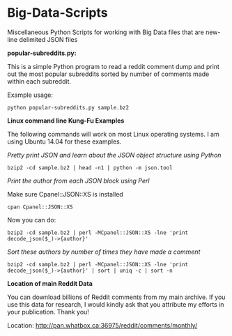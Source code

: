 # Big-Data-Scripts
Miscellaneous Python Scripts for working with Big Data files that are new-line delimited JSON files

**popular-subreddits.py:**

This is a simple Python program to read a reddit comment dump and print out the most popular subreddits sorted by number of comments made within each subreddit.

Example usage:

    python popular-subreddits.py sample.bz2

**Linux command line Kung-Fu Examples**

The following commands will work on most Linux operating systems.  I am using Ubuntu 14.04 for these examples.

*Pretty print JSON and learn about the JSON object structure using Python*

    bzip2 -cd sample.bz2 | head -n1 | python -m json.tool

*Print the author from each JSON block using Perl*

Make sure Cpanel::JSON::XS is installed

    cpan Cpanel::JSON::XS

Now you can do:

    bzip2 -cd sample.bz2 | perl -MCpanel::JSON::XS -lne 'print decode_json($_)->{author}'

*Sort these authors by number of times they have made a comment*

    bzip2 -cd sample.bz2 | perl -MCpanel::JSON::XS -lne 'print decode_json($_)->{author}' | sort | uniq -c | sort -n

**Location of main Reddit Data**

You can download billions of Reddit comments from my main archive.  If you use this data for research, I would kindly ask that you attribute my efforts in your publication.  Thank you!

Location: http://pan.whatbox.ca:36975/reddit/comments/monthly/
